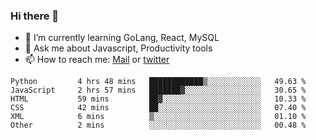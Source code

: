 ### Hi there 👋

- 🌱 I’m currently learning GoLang, React, MySQL
- 💬 Ask me about Javascript, Productivity tools 
- 📫 How to reach me: [Mail](mailto:kvaishak47@gmail.com) or [twitter](https://twitter.com/kvaish4k)

<!--START_SECTION:waka-->

```text
Python         4 hrs 48 mins   ████████████▒░░░░░░░░░░░░   49.63 %
JavaScript     2 hrs 57 mins   ███████▓░░░░░░░░░░░░░░░░░   30.65 %
HTML           59 mins         ██▓░░░░░░░░░░░░░░░░░░░░░░   10.33 %
CSS            42 mins         ██░░░░░░░░░░░░░░░░░░░░░░░   07.40 %
XML            6 mins          ▒░░░░░░░░░░░░░░░░░░░░░░░░   01.10 %
Other          2 mins          ░░░░░░░░░░░░░░░░░░░░░░░░░   00.48 %
```

<!--END_SECTION:waka-->
